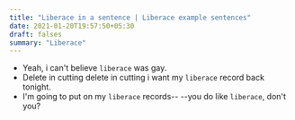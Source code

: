```yaml
---
title: "Liberace in a sentence | Liberace example sentences"
date: 2021-01-20T19:57:50+05:30
draft: falses
summary: "Liberace"
---
```

- Yeah, i can't believe `liberace` was gay.
- Delete in cutting delete in cutting i want my `liberace` record back tonight.
- I'm going to put on my `liberace` records-- --you do like `liberace`, don't you?
                 
